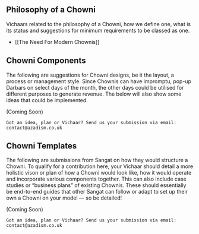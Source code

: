 ## Philosophy of a Chowni

Vichaars related to the philosophy of a Chowni, how we define one, what is its status and suggestions for minimum requirements to be classed as one.

- [[The Need For Modern Chownis]]


## Chowni Components

The following are suggestions for Chowni designs, be it the layout, a process or management style. Since Chownis can have impromptu, pop-up Darbars on select days of the month, the other days could be utilised for different purposes to generate revenue. The below will also show some ideas that could be implemented.

(Coming Soon)

	Got an idea, plan or Vichaar? Send us your submission via email: contact@azadism.co.uk

  

## Chowni Templates

The following are submissions from Sangat on how they would structure a Chowni. To qualify for a contribution here, your Vichaar should detail a more holistic vison or plan of how a Chowni would look like, how it would operate and incorporate various components together. This can also include case studies or “business plans” of existing Chownis. These should essentially be end-to-end guides that other Sangat can follow or adapt to set up their own a Chowni on your model — so be detailed!

(Coming Soon)

	Got an idea, plan or Vichaar? Send us your submission via email: contact@azadism.co.uk